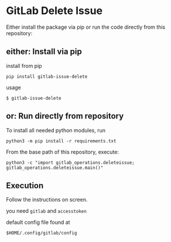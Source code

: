 # GitLab Delete Issue

Either install the package via pip or run the code directly from this repository:

## either: Install via pip

install from pip
```
pip install gitlab-issue-delete
```

usage
```
$ gitlab-issue-delete
```

## or: Run directly from repository

To install all needed python modules, run
```
python3 -m pip install -r requirements.txt
```

From the base path of this repository, execute:
```
python3 -c "import gitlab_operations.deleteissue; gitlab_operations.deleteissue.main()"
```

## Execution

Follow the instructions on screen.

you need `gitlab` and `accesstoken` 

default config file found at

```
$HOME/.config/gitlab/config
```